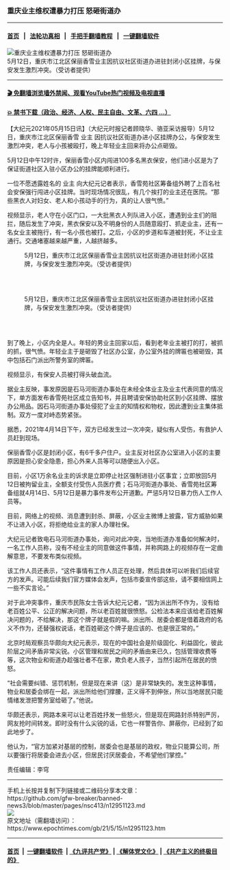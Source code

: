 ### 重庆业主维权遭暴力打压 怒砸街道办
------------------------

#### [首页](https://github.com/gfw-breaker/banned-news3/blob/master/README.md) &nbsp;&nbsp;|&nbsp;&nbsp; [法轮功真相](https://github.com/begood0513/basic/blob/master/README.md)  &nbsp;&nbsp;|&nbsp;&nbsp; [手把手翻墙教程](https://github.com/gfw-breaker/guides/wiki)  &nbsp;&nbsp;|&nbsp;&nbsp; [一键翻墙软件](https://github.com/gfw-breaker/nogfw/blob/master/README.md)  



<div><img alt="重庆业主维权遭暴力打压 怒砸街道办" class="attachment-djy_600_400 size-djy_600_400 wp-post-image" src="https://i.epochtimes.com/assets/uploads/2021/05/id12951323-IMG_6245-600x400.jpg"/>
<div class="caption">
 5月12日，重庆市江北区保丽香雪业主因抗议社区街道办进驻封闭小区挂牌，与保安发生激烈冲突。（受访者提供）
</div></div><hr/>

#### [ 🎬  免翻墙浏览墙外禁闻、观看YouTube热门视频及电视直播](https://github.com/gfw-breaker/HelloWorld)

#### [ 💥  禁书下载（政治、经济、人权、民主自由、文革、六四 ...）](https://github.com/gfw-breaker/books/blob/master/README.md)

<div><p>
 【大纪元2021年05月15日讯】（大纪元时报记者顾晓华、骆亚采访报导）5月12日，重庆市江北区保丽香雪
 <ok href="https://www.epochtimes.com/gb/tag/%E4%B8%9A%E4%B8%BB.html">
  业主
 </ok>
 因抗议社区街道办进小区挂牌办公，与保安发生激烈冲突，老人与小孩被殴打，晚上年轻业主回来将办公点砸毁。
</p>
<p>
 5月12日中午12时许，保丽香雪小区内闯进100多名黑衣保安，他们进小区是为了保证街道社区入驻小区办公的挂牌能顺利进行。
</p>
<p>
 一位不愿透露姓名的
 <ok href="https://www.epochtimes.com/gb/tag/%E4%B8%9A%E4%B8%BB.html">
  业主
 </ok>
 向大纪元记者表示，香雪苑社区筹备组外聘了上百名社会安保强行闯进小区挂牌。当时现场情况很乱，有几个挨打的业主还在医院。“那些黑衣人对妇女、老人和小孩动手的行为，真的让人很气愤。”
</p>
<div class="video_fit_container epoch_player">
 <div class="player-container" data-id="player-9be214f7-f3ea-4fb3-a015-36255ffd2169" id="player-container-9be214f7-f3ea-4fb3-a015-36255ffd2169">
 </div>
</div>
<p>
 视频显示，老人守在小区门口，一大批黑衣人列队进入小区，遭遇到业主们的阻拦，随后发生了冲突，黑衣保安以及不明身份的人员随意殴打、抓走业主，还有一名女业主被拖行，有一名小孩也被打。之后，小区的步道和车道被封死，不让业主通行。交通堵塞越来越严重，人越挤越多。
</p>
<figure aria-describedby="caption-attachment-12951322" class="wp-caption aligncenter" id="attachment_12951322" style="width: 450px">
 <ok href="https://i.epochtimes.com/assets/uploads/2021/05/id12951322-IMG_6244.jpg" target="_blank">
  <img alt="" class="size-medium wp-image-12951322" src="https://i.epochtimes.com/assets/uploads/2021/05/id12951322-IMG_6244-450x338.jpg"/>
 </ok>
 <br/><figcaption class="wp-caption-text" id="caption-attachment-12951322">
  5月12日，重庆市江北区保丽香雪业主因抗议社区街道办进驻封闭小区挂牌，与保安发生激烈冲突。（受访者提供）
 </figcaption><br/>
</figure><br/>
<figure aria-describedby="caption-attachment-12951324" class="wp-caption aligncenter" id="attachment_12951324" style="width: 450px">
 <ok href="https://i.epochtimes.com/assets/uploads/2021/05/id12951324-IMG_6246.jpg" target="_blank">
  <img alt="" class="size-medium wp-image-12951324" src="https://i.epochtimes.com/assets/uploads/2021/05/id12951324-IMG_6246-450x600.jpg"/>
 </ok>
 <br/><figcaption class="wp-caption-text" id="caption-attachment-12951324">
  5月12日，重庆市江北区保丽香雪业主因抗议社区街道办进驻封闭小区挂牌，与保安发生激烈冲突。（受访者提供）
 </figcaption><br/>
</figure><br/>
<p>
 到了晚上，小区内全是人。年轻的男业主回家以后，看到老年业主被打的打，被抓的抓，很气愤。年轻业主于是砸毁了社区办公室，办公室外挂的牌匾也被砸毁，其中包括石门派出所警务室的牌匾。
</p>
<p>
 视频显示，有保安人员被打得头破血流。
</p>
<p>
 据业主反映，事发原因是石马河街道办事处在未经全体业主及业主代表同意的情况下，单方面发布香雪苑社区成立告知书，并且聘请安保协助社区到小区挂牌、摆放办公用品。因石马河街道办事处侵犯了业主的知情权和物权，因此遭到业主集体抵制。双方一度对峙态势紧张。
</p>
<p>
 据悉，2021年4月14日下午，双方已经发生过一次冲突，疑似有人受伤，有救护人员赶到现场。
</p>
<p>
 保丽香雪小区是封闭小区，有6千多户住户。业主反对社区办公室进入小区的主要原因是担心安全隐患，担心外来人员等可以随便出入小区。
</p>
<p>
 目前，小区1万余名业主的诉求是立即停止社区强制进驻小区事宜；立即放回5月12日被拘留业主，全额支付受伤人员医疗费；石马河街道办事处、香雪苑社区筹备组就4月14日、5月12日是暴力事件发布公开道歉。严惩5月12日暴力伤人工作人员等。
</p>
<p>
 目前，网络上的视频、消息遭到封杀、屏蔽，小区业主微博上披露，官方威胁如果不让进入小区，将拒绝给业主的家人办理社保。
</p>
<p>
 大纪元记者致电石马河街道办事处，询问对此冲突，当地街道办准备如何解决时，一名工作人员称，没有不经业主的同意做这件事情，并称网路上的视频存在一定曲解意思，不要发布类似视频。
</p>
<p>
 该工作人员还表示，“这件事情有工作人员正在处理，然后具体可以听我们后续官方的发声。可能后续我们官方媒体会发声，包括市委宣传部这些，请不要相信网上一些不实言论。”
</p>
<p>
 对于此冲突事件，重庆市民陈女士告诉大纪元记者，“因为派出所不作为，没有给老百姓公平、公正的解决问题，所以老百姓就很愤怒。公检法本来应该给老百姓解决问题的，不给解决，那这个牌子就是假的嘛。派出所、居委会都是借着政府的名义不作为，还替强权说话，老百姓砸这个牌子是应该的、也是很正常的。”
</p>
<p>
 北京时局观察员华颇向大纪元表示，现在的中国社会是阶级固化、利益固化，彼此阶层之间矛盾非常尖锐。小区管理和居民之间的矛盾由来已久，包括管理收费等等，这次物业和街道办趁强壮者不在家，欺负老人孩子，当然引起所在居民的愤怒。
</p>
<p>
 “社会需要纠错、惩罚机制，但是现在来讲（这）是非常缺失的。发生这种事情，物业和居委会绑在一起，派出所给他们撑腰，正义得不到伸张，所以当地居民只能情绪发泄把警务室给砸了。”他说。
</p>
<p>
 华颇还表示，网路本来可以让老百姓抒发一些怒火，但是现在网路封杀特别严厉，网友抢时间转发。即时没有什么尖锐的话，它也一样警告你、屏蔽你，已经到了如此地步了。
</p>
<p>
 他认为，“官方加紧对基层的控制，居委会也是基层的政权，物业只能算公司，所以要强行将居委会进去小区，但居民讨厌居委会，不希望他们掌控。”
</p>
<div class="video_fit_container epoch_player">
 <div class="player-container" data-id="player-d48d2b83-9764-46e4-8511-16156e49690c" id="player-container-d48d2b83-9764-46e4-8511-16156e49690c">
 </div>
</div>
<p>
 责任编辑：李穹
</p>
</div>
<hr/>
手机上长按并复制下列链接或二维码分享本文章：<br/>
https://github.com/gfw-breaker/banned-news3/blob/master/pages/nsc413/n12951123.md <br/>
<a href='https://github.com/gfw-breaker/banned-news3/blob/master/pages/nsc413/n12951123.md'><img src='https://github.com/gfw-breaker/banned-news3/blob/master/pages/nsc413/n12951123.md.png'/></a> <br/>
原文地址（需翻墙访问）：https://www.epochtimes.com/gb/21/5/15/n12951123.htm


------------------------
#### [首页](https://github.com/gfw-breaker/banned-news3/blob/master/README.md) &nbsp;|&nbsp; [一键翻墙软件](https://github.com/gfw-breaker/nogfw/blob/master/README.md) &nbsp;| [《九评共产党》](https://github.com/gfw-breaker/9ping.md/blob/master/README.md#九评之一评共产党是什么) | [《解体党文化》](https://github.com/gfw-breaker/jtdwh.md/blob/master/README.md) | [《共产主义的终极目的》](https://github.com/gfw-breaker/gczydzjmd.md/blob/master/README.md)


<img src='http://gfw-breaker.win/banned-news3/pages/nsc413/n12951123.md' width='0px' height='0px'/>